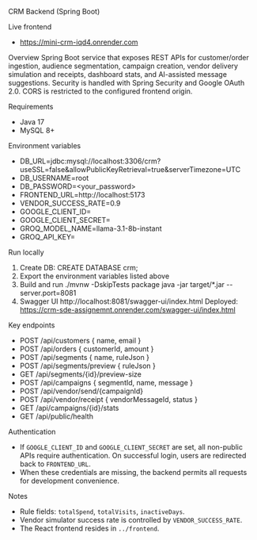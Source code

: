 CRM Backend (Spring Boot)

Live frontend
- https://mini-crm-iqd4.onrender.com

Overview
Spring Boot service that exposes REST APIs for customer/order ingestion, audience segmentation, campaign creation, vendor delivery simulation and receipts, dashboard stats, and AI-assisted message suggestions. Security is handled with Spring Security and Google OAuth 2.0. CORS is restricted to the configured frontend origin.

Requirements
- Java 17
- MySQL 8+

Environment variables
- DB_URL=jdbc:mysql://localhost:3306/crm?useSSL=false&allowPublicKeyRetrieval=true&serverTimezone=UTC
- DB_USERNAME=root
- DB_PASSWORD=<your_password>
- FRONTEND_URL=http://localhost:5173
- VENDOR_SUCCESS_RATE=0.9
- GOOGLE_CLIENT_ID=<optional>
- GOOGLE_CLIENT_SECRET=<optional>
- GROQ_MODEL_NAME=llama-3.1-8b-instant
- GROQ_API_KEY=<optional>

Run locally
1) Create DB: CREATE DATABASE crm;
2) Export the environment variables listed above
3) Build and run
   ./mvnw -DskipTests package
   java -jar target/*.jar --server.port=8081
4) Swagger UI
   http://localhost:8081/swagger-ui/index.html
   Deployed: https://crm-sde-assignemnt.onrender.com/swagger-ui/index.html

Key endpoints
- POST /api/customers { name, email }
- POST /api/orders { customerId, amount }
- POST /api/segments { name, ruleJson }
- POST /api/segments/preview { ruleJson }
- GET  /api/segments/{id}/preview-size
- POST /api/campaigns { segmentId, name, message }
- POST /api/vendor/send/{campaignId}
- POST /api/vendor/receipt { vendorMessageId, status }
- GET  /api/campaigns/{id}/stats
- GET  /api/public/health

Authentication
- If `GOOGLE_CLIENT_ID` and `GOOGLE_CLIENT_SECRET` are set, all non-public APIs require authentication. On successful login, users are redirected back to `FRONTEND_URL`.
- When these credentials are missing, the backend permits all requests for development convenience.

Notes
- Rule fields: `totalSpend`, `totalVisits`, `inactiveDays`.
- Vendor simulator success rate is controlled by `VENDOR_SUCCESS_RATE`.
- The React frontend resides in `../frontend`.

